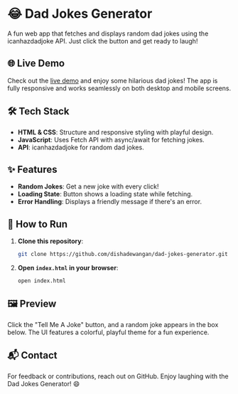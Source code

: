 # 😂 Dad Jokes Generator

A fun web app that fetches and displays random dad jokes using the icanhazdadjoke API. Just click the button and get ready to laugh!

## 🌐 Live Demo
Check out the [live demo](https://dishadewangan.github.io/Dad_Jokes_Generator/) and enjoy some hilarious dad jokes! The app is fully responsive and works seamlessly on both desktop and mobile screens.

## 🛠️ Tech Stack
- **HTML & CSS**: Structure and responsive styling with playful design.
- **JavaScript**: Uses Fetch API with async/await for fetching jokes.
- **API**: icanhazdadjoke for random dad jokes.

## ✨ Features
- **Random Jokes**: Get a new joke with every click!
- **Loading State**: Button shows a loading state while fetching.
- **Error Handling**: Displays a friendly message if there's an error.

## 🚀 How to Run
1. **Clone this repository**:
   ```bash
   git clone https://github.com/dishadewangan/dad-jokes-generator.git
   ```
2. **Open `index.html` in your browser**:
   ```bash
   open index.html
   ```

## 🖼️ Preview
Click the "Tell Me A Joke" button, and a random joke appears in the box below. The UI features a colorful, playful theme for a fun experience.

## 📬 Contact
For feedback or contributions, reach out on GitHub. Enjoy laughing with the Dad Jokes Generator! 😄
